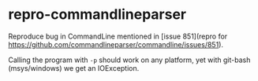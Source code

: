 # repro-commandlineparser

Reproduce bug in CommandLine mentioned in [issue 851](repro for https://github.com/commandlineparser/commandline/issues/851).

Calling the program with `-p` should work on any platform, yet with git-bash (msys/windows) we get an IOException.
